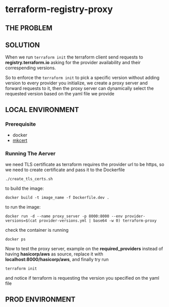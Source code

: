 # terraform-registry-proxy

## THE PROBLEM 


## SOLUTION

When we run ```terraform init``` the terraform client send requests to **registry.terraform.io** asking for the provider availability and their correspending versions.

So to enforce the ```terraform init``` to pick a specific version without adding version to every provider you initialize, we create a proxy server and forward requests to it, then the proxy server can dynamically select the requested version based on the yaml file we provide

## LOCAL ENVIRONMENT
### Prerequisite
 - docker
 - [mkcert](https://github.com/FiloSottile/mkcert)

### Running The Aerver
we need TLS certificate as terraform requires the provider url to be https, so we need to create certificate and pass it to the Dockerfile 

``` ./create_tls_certs.sh ```

to build the image:

``` docker build -t image_name -f Dockerfile.dev . ```

to run the image:

``` docker run -d --name proxy_server -p 8000:8000 --env provider-versions=$(cat provider-versions.yml | base64 -w 0) terraform-proxy ```

check the container is running 

``` docker ps ```


Now to test the proxy server, example on the **required_providers** instead of having **hasicorp/aws** as source, replace it with **localhost:8000/hasicorp/aws**, and finally try run

``` terraform init ```

and notice if terraform is requesting the version you specified on the yaml file

## PROD ENVIRONMENT
